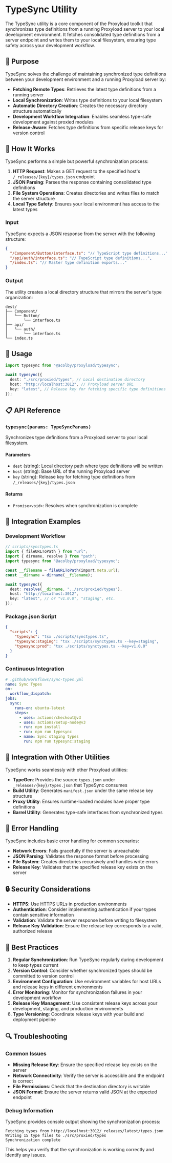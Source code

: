 # TypeSync Utility

The TypeSync utility is a core component of the Proxyload toolkit that synchronizes type definitions from a running Proxyload server to your local development environment. It fetches consolidated type definitions from a server endpoint and writes them to your local filesystem, ensuring type safety across your development workflow.

## 🎯 Purpose

TypeSync solves the challenge of maintaining synchronized type definitions between your development environment and a running Proxyload server by:

- **Fetching Remote Types**: Retrieves the latest type definitions from a running server
- **Local Synchronization**: Writes type definitions to your local filesystem
- **Automatic Directory Creation**: Creates the necessary directory structure automatically
- **Development Workflow Integration**: Enables seamless type-safe development against proxied modules
- **Release-Aware**: Fetches type definitions from specific release keys for version control

## 📁 How It Works

TypeSync performs a simple but powerful synchronization process:

1. **HTTP Request**: Makes a GET request to the specified host's `/_releases/{key}/types.json` endpoint
2. **JSON Parsing**: Parses the response containing consolidated type definitions
3. **File System Operations**: Creates directories and writes files to match the server structure
4. **Local Type Safety**: Ensures your local environment has access to the latest types

### Input

TypeSync expects a JSON response from the server with the following structure:

```json
{
  "/Component/Button/interface.ts": "// TypeScript type definitions...",
  "/api/auth/interface.ts": "// TypeScript type definitions...",
  "/index.ts": "// Master type definition exports..."
}
```

### Output

The utility creates a local directory structure that mirrors the server's type organization:

```
dest/
├── Component/
│   └── Button/
│       └── interface.ts
├── api/
│   └── auth/
│       └── interface.ts
└── index.ts
```

## 🚀 Usage

```typescript
import typesync from "@acolby/proxyload/typesync";

await typesync({
  dest: "./src/proxied/types", // Local destination directory
  host: "http://localhost:3012", // Proxyload server URL
  key: "latest", // Release key for fetching specific type definitions
});
```

## 📋 API Reference

### `typesync(params: TypeSyncParams)`

Synchronizes type definitions from a Proxyload server to your local filesystem.

#### Parameters

- `dest` (string): Local directory path where type definitions will be written
- `host` (string): Base URL of the running Proxyload server
- `key` (string): Release key for fetching type definitions from `/_releases/{key}/types.json`

#### Returns

- `Promise<void>`: Resolves when synchronization is complete

## 🔧 Integration Examples

### Development Workflow

```typescript
// scripts/synctypes.ts
import { fileURLToPath } from "url";
import { dirname, resolve } from "path";
import typesync from "@acolby/proxyload/typesync";

const __filename = fileURLToPath(import.meta.url);
const __dirname = dirname(__filename);

await typesync({
  dest: resolve(__dirname, "../src/proxied/types"),
  host: "http://localhost:3012",
  key: "latest", // or "v1.0.0", "staging", etc.
});
```

### Package.json Script

```json
{
  "scripts": {
    "typesync": "tsx ./scripts/synctypes.ts",
    "typesync:staging": "tsx ./scripts/synctypes.ts --key=staging",
    "typesync:prod": "tsx ./scripts/synctypes.ts --key=v1.0.0"
  }
}
```

### Continuous Integration

```yaml
# .github/workflows/sync-types.yml
name: Sync Types
on:
  workflow_dispatch:
jobs:
  sync:
    runs-on: ubuntu-latest
    steps:
      - uses: actions/checkout@v3
      - uses: actions/setup-node@v3
      - run: npm install
      - run: npm run typesync
      - name: Sync staging types
        run: npm run typesync:staging
```

## 🔗 Integration with Other Utilities

TypeSync works seamlessly with other Proxyload utilities:

- **TypeGen**: Provides the source `types.json` under `_releases/{key}/types.json` that TypeSync consumes
- **Build Utility**: Generates `manifest.json` under the same release key structure
- **Proxy Utility**: Ensures runtime-loaded modules have proper type definitions
- **Barrel Utility**: Generates type-safe interfaces from synchronized types

## 🚨 Error Handling

TypeSync includes basic error handling for common scenarios:

- **Network Errors**: Fails gracefully if the server is unreachable
- **JSON Parsing**: Validates the response format before processing
- **File System**: Creates directories recursively and handles write errors
- **Release Key**: Validates that the specified release key exists on the server

## 🔒 Security Considerations

- **HTTPS**: Use HTTPS URLs in production environments
- **Authentication**: Consider implementing authentication if your types contain sensitive information
- **Validation**: Validate the server response before writing to filesystem
- **Release Key Validation**: Ensure the release key corresponds to a valid, authorized release

## 📝 Best Practices

1. **Regular Synchronization**: Run TypeSync regularly during development to keep types current
2. **Version Control**: Consider whether synchronized types should be committed to version control
3. **Environment Configuration**: Use environment variables for host URLs and release keys in different environments
4. **Error Monitoring**: Monitor for synchronization failures in your development workflow
5. **Release Key Management**: Use consistent release keys across your development, staging, and production environments
6. **Type Versioning**: Coordinate release keys with your build and deployment pipeline

## 🔍 Troubleshooting

### Common Issues

- **Missing Release Key**: Ensure the specified release key exists on the server
- **Network Connectivity**: Verify the server is accessible and the endpoint is correct
- **File Permissions**: Check that the destination directory is writable
- **JSON Format**: Ensure the server returns valid JSON at the expected endpoint

### Debug Information

TypeSync provides console output showing the synchronization process:

```
Fetching types from http://localhost:3012/_releases/latest/types.json
Writing 15 type files to ./src/proxied/types
Synchronization complete
```

This helps you verify that the synchronization is working correctly and identify any issues.
